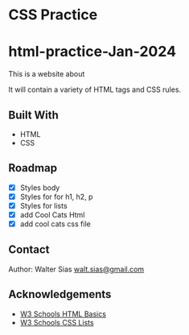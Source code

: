 # CSS Practice

# html-practice-Jan-2024

This is a website about 

It will contain a variety of HTML tags and CSS rules.

## Built With

* HTML
* CSS

## Roadmap

- [x] Styles body
- [x] Styles for for h1, h2, p
- [x] Styles for lists
- [x] add Cool Cats Html 
- [x] add cool cats css file
 
## Contact

Author: Walter Sias walt.sias@gmail.com

## Acknowledgements

* [W3 Schools HTML Basics](https://www.w3schools.com/html/html_basic.asp)
* [W3 Schools CSS Lists](https://www.w3schools.com/css/css_list.asp)
